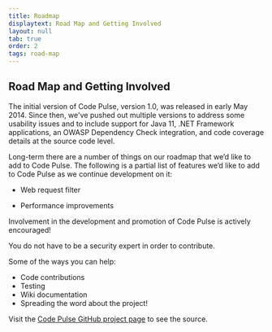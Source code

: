 ```yaml
---
title: Roadmap
displaytext: Road Map and Getting Involved
layout: null
tab: true
order: 2
tags: road-map
---
```


## Road Map and Getting Involved

The initial version of Code Pulse, version 1.0, was released in early May 2014. Since then, we've pushed out multiple versions to address some usability issues and to include support for Java 11, .NET Framework applications, an OWASP Dependency Check integration, and code coverage details at the source code level.

Long-term there are a number of things on our roadmap that we’d like to add to Code Pulse. The following is a partial list of features we’d like to add to Code Pulse as we continue development on it:

- Web request filter

- Performance improvements

Involvement in the development and promotion of Code Pulse is actively encouraged!

You do not have to be a security expert in order to contribute.

Some of the ways you can help:
* Code contributions
* Testing
* Wiki documentation
* Spreading the word about the project!

Visit the [Code Pulse GitHub project page](https://github.com/codedx/codepulse) to see the source.
